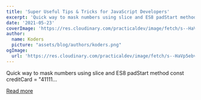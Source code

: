 ```yaml
---
title: 'Super Useful Tips & Tricks for JavaScript Developers'
excerpt: 'Quick way to mask numbers using slice and ES8 padStart method      const creditCard = "41111...'
date: '2021-05-23'
coverImage: 'https://res.cloudinary.com/practicaldev/image/fetch/s--HaVp5ebv--/c_imagga_scale,f_auto,fl_progressive,h_420,q_auto,w_1000/https://dev-to-uploads.s3.amazonaws.com/uploads/articles/wnbps9shhjegha31wzj3.png'
author:
  name: Koders
  picture: "assets/blog/authors/koders.png"
ogImage:
  url: 'https://res.cloudinary.com/practicaldev/image/fetch/s--HaVp5ebv--/c_imagga_scale,f_auto,fl_progressive,h_420,q_auto,w_1000/https://dev-to-uploads.s3.amazonaws.com/uploads/articles/wnbps9shhjegha31wzj3.png'
---
```


Quick way to mask numbers using slice and ES8 padStart method      const creditCard = "41111...

[Read more](https://dev.to/myogeshchavan97/super-useful-tips-tricks-for-javascript-developers-702)
